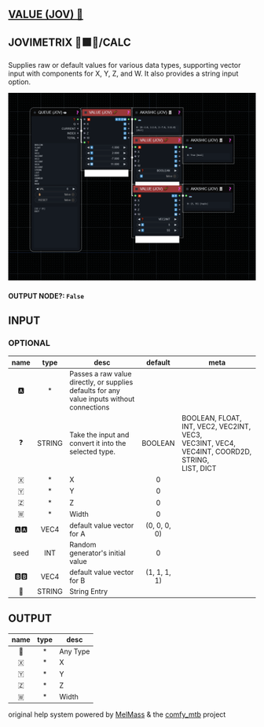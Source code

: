 ## [VALUE (JOV) 🧬](https://github.com/Amorano/Jovimetrix-examples/blob/master/node/VALUE/VALUE.md)

## JOVIMETRIX 🔺🟩🔵/CALC


Supplies raw or default values for various data types, supporting vector input with components for X, Y, Z, and W. It also provides a string input option.


![VALUE](https://raw.githubusercontent.com/Amorano/Jovimetrix-examples/master/node/VALUE/VALUE.png)

#### OUTPUT NODE?: `False`

## INPUT

### OPTIONAL

name | type | desc | default | meta
:---:|:---:|---|:---:|---
🅰️  |  *  | Passes a raw value directly, or supplies<br>defaults for any value inputs without<br>connections |  | 
❓  |  STRING  | Take the input and convert it into the<br>selected type. | BOOLEAN | BOOLEAN, FLOAT, INT, VEC2, VEC2INT, VEC3,<br>VEC3INT, VEC4, VEC4INT, COORD2D, STRING,<br>LIST, DICT
🇽  |  *  | X | 0 | 
🇾  |  *  | Y | 0 | 
🇿  |  *  | Z | 0 | 
🇼  |  *  | Width | 0 | 
🅰️🅰️  |  VEC4  | default value vector for A | (0, 0, 0, 0) | 
seed  |  INT  | Random generator's initial value | 0 | 
🅱️🅱️  |  VEC4  | default value vector for B | (1, 1, 1, 1) | 
📝  |  STRING  | String Entry |  | 

## OUTPUT

name | type | desc
:---:|:---:|---
🦄  |  *  | Any Type 
🇽  |  *  | X 
🇾  |  *  | Y 
🇿  |  *  | Z 
🇼  |  *  | Width 

original help system powered by [MelMass](https://github.com/melMass) & the [comfy_mtb](https://github.com/melMass/comfy_mtb) project